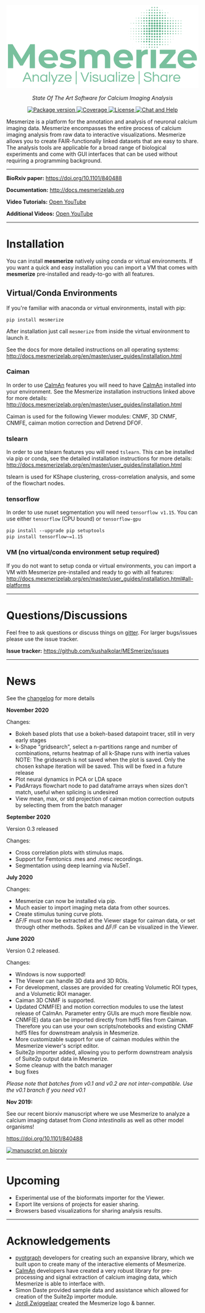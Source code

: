 <p align="center">
<img src="./newbanner.png" alt="Mesmerize Banner">
</p>

<p align="center">
    <em>State Of The Art Software for Calcium Imaging Analysis</em>
</p>

<p align="center">
  
<a href="https://pypi.org/project/mesmerize" target="_blank">
    <img src="https://badge.fury.io/py/mesmerize.svg" alt="Package version">
</a>

<a href="https://codeclimate.com/github/kushalkolar/MESmerize/maintainability" target="_blank">
    <img src="https://api.codeclimate.com/v1/badges/950e956456b688c0886e/maintainability" alt="Coverage">
</a>

<a href="https://www.gnu.org/licenses/gpl-3.0" target="_blank">
    <img src="https://img.shields.io/badge/License-GPLv3-blue.svg" alt="License">
</a>

<a href="https://gitter.im/mesmerize_discussion" target="_blank">
    <img src="https://badges.gitter.im/mesmerize_discussion/community.svg" alt="Chat and Help">
</a>
  
</p>

Mesmerize is a platform for the annotation and analysis of neuronal calcium imaging data. Mesmerize encompasses the entire process of calcium imaging analysis from raw data to interactive visualizations. Mesmerize allows you to create FAIR-functionally linked datasets that are easy to share. The analysis tools are applicable for a broad range of biological experiments and come with GUI interfaces that can be used without requiring a programming background.

---

**BioRxiv paper:** <a href="https://doi.org/10.1101/840488">https://doi.org/10.1101/840488</a>

**Documentation:** <a href="http://docs.mesmerizelab.org">http://docs.mesmerizelab.org</a>

**Video Tutorials:** <a href="https://www.youtube.com/watch?v=D9zKhFkcKTk&list=PLgofWiw2s4REPxH8bx8wZo_6ca435OKqg" target="_blank">Open YouTube</a>

**Additional Videos:** <a href="https://www.youtube.com/playlist?list=PLgofWiw2s4RF_RkGRUfflcj5k5KUTG3o_" target="_blank">Open YouTube</a>

---

# Installation

You can install **mesmerize** natively using conda or virtual environments. If you want a quick and easy installation you can import a VM that comes with **mesmerize** pre-installed and ready-to-go with all features.

## Virtual/Conda Environments
If you're familiar with anaconda or virtual environments, install with pip:

```
pip install mesmerize
```

After installation just call ``mesmerize`` from inside the virtual environment to launch it.

See the docs for more detailed instructions on all operating systems:
http://docs.mesmerizelab.org/en/master/user_guides/installation.html

### Caiman
In order to use [CaImAn](https://github.com/flatironinstitute/CaImAn) features you will need to have [CaImAn](https://github.com/flatironinstitute/CaImAn) installed into your environment. See the Mesmerize installation instructions linked above for more details: http://docs.mesmerizelab.org/en/master/user_guides/installation.html

Caiman is used for the following Viewer modules: CNMF, 3D CNMF, CNMFE, caiman motion correction and Detrend DFOF.

### tslearn
In order to use tslearn features you will need ``tslearn``. This can be installed via pip or conda, see the detailed installation instructions for more details: http://docs.mesmerizelab.org/en/master/user_guides/installation.html

tslearn is used for KShape clustering, cross-correlation analysis, and some of the flowchart nodes.

### tensorflow
In order to use nuset segmentation you will need ``tensorflow v1.15``. You can use either ``tensorflow`` (CPU bound) or ``tensorflow-gpu``

```
pip install --upgrade pip setuptools
pip install tensorflow~=1.15
```

### VM (no virtual/conda environment setup required)

If you do not want to setup conda or virtual environments, you can import a VM with Mesmerize pre-installed and ready to go with all features:
http://docs.mesmerizelab.org/en/master/user_guides/installation.html#all-platforms

---

# Questions/Discussions

Feel free to ask questions or discuss things on <a href="https://gitter.im/mesmerize_discussion">gitter</a>. For larger bugs/issues please use the issue tracker.

**Issue tracker:** https://github.com/kushalkolar/MESmerize/issues

---

# News

See the [changelog](https://github.com/kushalkolar/MESmerize/blob/master/CHANGELOG.md) for more details

**November 2020**

Changes:

- Bokeh based plots that use a bokeh-based datapoint tracer, still in very early stages
- k-Shape "gridsearch", select a n-partitions range and number of combinations, returns heatmap of all k-Shape runs with inertia values NOTE: The gridsearch is not saved when the plot is saved. Only the chosen kshape iteration will be saved. This will be fixed in a future release
- Plot neural dynamics in PCA or LDA space
- PadArrays flowchart node to pad dataframe arrays when sizes don't match, useful when splicing is undesired
- View mean, max, or std projection of caiman motion correction outputs by selecting them from the batch manager

**September 2020**

Version 0.3 released

Changes:

- Cross correlation plots with stimulus maps.
- Support for Femtonics .mes and .mesc recordings.
- Segmentation using deep learning via NuSeT.

**July 2020**

Changes:
- Mesmerize can now be installed via pip.
- Much easier to import imaging meta data from other sources.
- Create stimulus tuning curve plots.
- ΔF/F must now be extracted at the Viewer stage for caiman data, or set through other methods. Spikes and ΔF/F can be visualized in the Viewer.

**June 2020**

Version 0.2 released.

Changes:

- Windows is now supported!
- The Viewer can handle 3D data and 3D ROIs.
- For development, classes are provided for creating Volumetic ROI types, and a Volumetic ROI manager.
- Caiman 3D CNMF is supported.
- Updated CNMF(E) and motion correction modules to use the latest release of CaImAn. Parameter entry GUIs are much more flexible now.
- CNMF(E) data can be imported directly from hdf5 files from Caiman. Therefore you can use your own scripts/notebooks and existing CNMF hdf5 files for downstream analysis in Mesmerize.
- More customizable support for use of caiman modules within the Mesmerize viewer's script editor.
- Suite2p importer added, allowing you to perform downstream analysis of Suite2p output data in Mesmerize.
- Some cleanup with the batch manager
- bug fixes

*Please note that batches from v0.1 and v0.2 are not inter-compatible. Use the v0.1 branch if you need v0.1*

**Nov 2019:**

See our recent biorxiv manuscript where we use Mesmerize to analyze a calcium imaging dataset from *Ciona intestinalis* as well as other model organisms!

https://doi.org/10.1101/840488

<a href="https://doi.org/10.1101/840488">
<img src="https://www.biorxiv.org/sites/default/files/site_logo/bioRxiv_logo_homepage.png" alt="manuscript on biorxiv" width="160"/>
</a>

---

# Upcoming

- Experimental use of the bioformats importer for the Viewer.
- Export lite versions of projects for easier sharing.
- Browsers based visualizations for sharing analysis results.

---

# Acknowledgements

- [pyqtgraph](https://github.com/pyqtgraph/pyqtgraph) developers for creating such an expansive library, which we built upon to create many of the interactive elements of Mesmerize. 
- [CaImAn](https://github.com/flatironinstitute/CaImAn) developers have created a very robust library for pre-processing and signal extraction of calcium imaging data, which Mesmerize is able to interface with.
- Simon Daste provided sample data and assistance which allowed for creation of the Suite2p importer module.
- [Jordi Zwiggelaar](https://github.com/Blastorios) created the Mesmerize logo & banner.
